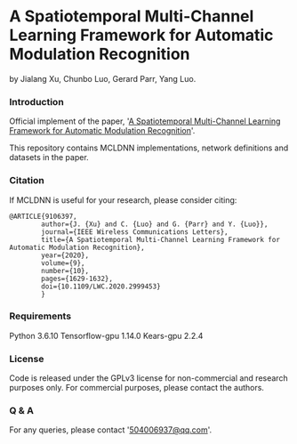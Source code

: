 # A Spatiotemporal Multi-Channel Learning Framework for Automatic Modulation Recognition

by Jialang Xu, Chunbo Luo, Gerard Parr, Yang Luo.

### Introduction

Official implement of the paper, '[A Spatiotemporal Multi-Channel Learning Framework for Automatic Modulation Recognition](https://ieeexplore.ieee.org/document/9106397)'.

This repository contains MCLDNN implementations, network definitions and datasets in the paper.

### Citation

If MCLDNN is useful for your research, please consider citing:

    @ARTICLE{9106397,
            author={J. {Xu} and C. {Luo} and G. {Parr} and Y. {Luo}},
            journal={IEEE Wireless Communications Letters}, 
            title={A Spatiotemporal Multi-Channel Learning Framework for Automatic Modulation Recognition}, 
            year={2020},
            volume={9},
            number={10},
            pages={1629-1632},
            doi={10.1109/LWC.2020.2999453}
            }


### Requirements

Python 3.6.10
Tensorflow-gpu 1.14.0
Kears-gpu 2.2.4

### License

Code is released under the GPLv3 license for non-commercial and research purposes only. For commercial purposes, please contact the authors.

### Q & A

For any queries, please contact '504006937@qq.com'.
